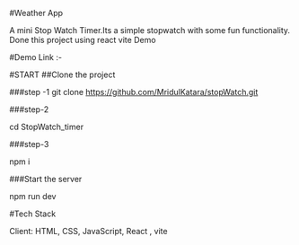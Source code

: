 #Weather App

A mini Stop Watch Timer.Its a simple stopwatch with some fun functionality. Done this project using react vite
Demo

#Demo Link :-

#START
##Clone the project

###step -1
  git clone https://github.com/MridulKatara/stopWatch.git

###step-2

cd StopWatch_timer
  
###step-3 

npm i 

###Start the server

npm run dev

#Tech Stack

Client: HTML, CSS, JavaScript, React , vite



